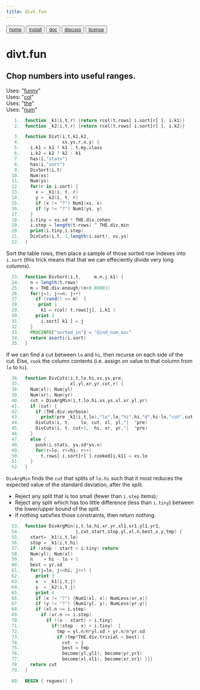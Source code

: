 ```yaml
---
title: divt.fun
---
```


<button class="button button1"><a href="/fun/index">home</a></button>   <button class="button button2"><a href="/fun/INSTALL">install</a></button>   <button class="button button1"><a href="/fun/ABOUT">doc</a></button>   <button class="button button2"><a href="http://github.com/timm/fun/issues">discuss</a></button>    <button class="button button1"><a href="/fun/LICENSE">license</a></button> <br>



# divt.fun

## Chop numbers into useful ranges.

Uses:  "[funny](funny)"<br>
Uses:  "[col](col)"<br>
Uses:  "[the](the)"<br>
Uses:  "[num](num)"<br>

```awk
   1.  function _k1(i,t,r) {return rcol(t.rows[ i.sort[r] ], i.k1)}
   2.  function _k2(i,t,r) {return rcol(t.rows[ i.sort[r] ], i.k2)}
```

```awk
   3.  function Divt(i,t,k1,k2,
   4.                xs,ys,r,x,y) {
   5.    i.k1 = k1 ? k1 : t.my.class
   6.    i.k2 = k2 ? k2 : k1
   7.    has(i,"stats") 
   8.    has(i,"sort")
   9.    DivSort(i,t)
  10.    Num(xs)
  11.    Num(ys)
  12.    for(r in i.sort) {
  13.      x = _k1(i, t, r)
  14.      y = _k2(i, t, r)
  15.      if (x != "?") Num1(xs, x)
  16.      if (y != "?") Num1(ys, y) 
  17.    }
  18.    i.tiny = xs.sd * THE.div.cohen
  19.    i.step = length(t.rows) ^ THE.div.min
  20.    print(i.tiny,i.step)
  21.    DivCuts(i,t, 1,length(i.sort), xs,ys)
  22.  }
```

Sort the table rows, then place a sample of those
sorted row indexes into `i.sort` (this trick means that
that we can effeciently divide very long columns).

```awk
  23.  function DivSort(i,t,     m,n,j,k1) {
  24.    n = length(t.rows)
  25.    m = THE.div.enough/(n+0.00001)
  26.    for(j=1; j<=n; j++) 
  27.      if (rand() <= m)  {
  28.       print 1
  29.        k1 = rcol( t.rows[j], i.k1 )
  30.      print 2
  31.        i.sort[ k1 ] = j 
  32.    }
  33.    PROCINFO["sorted_in"] = "@ind_num_asc"
  34.    return asorti(i.sort)
  35.  }
```

If we can find a cut between `lo` and `hi`, then recurse on each
side of the cut.  Else, `cook` the column contents (i.e. assign on
value to that column from `lo` to `hi`).

```awk
  36.  function DivCuts(i,t,lo,hi,xs,ys,pre,
  37.                   xl,yl,xr,yr,cut,r) {
  38.    Num(xl); Num(yl)
  39.    Num(xr); Num(yr)
  40.    cut = DivArgMin(i,t,lo,hi,xs,ys,xl,xr,yl,yr) 
  41.    if (cut) {
  42.      if (THE.div.verbose)
  43.        print(pre _k1(i,t,lo),"lo",lo,"hi",hi,"d",hi-lo,"cut",cut)
  44.      DivCuts(i, t,    lo, cut, xl, yl,"|  "pre)
  45.      DivCuts(i, t, cut+1,  hi, xr, yr,"|  "pre)
  46.    } 
  47.    else {
  48.      push(i.stats, ys.sd*ys.n) 
  49.      for(r=lo; r<=hi; r++)
  50.        t.rows[ i.sort[r] ].cooked[i.k1] = xs.lo
  51.    }
  52.  }
```

`DivArgMin` finds the `cut` that splits of `lo`..`hi` such that
it most reduces the expected value of the standard deviation, after
the split. 

- Reject any split that is too small (fewer than `i.step`
items);
- Reject any split which has too little difference (less than `i.tiny`)
between the lower/upper bound of the split. 
- If nothing satisfies
those constraints, then return nothing.

```awk
  53.  function DivArgMin(i,t,lo,hi,xr,yr,xl1,xr1,yl1,yr1,
  54.                     j,cut,start,stop,yl,xl,n,best,x,y,tmp) {
  55.    start= _k1(i,t,lo)
  56.    stop = _k1(i,t,hi)
  57.    if (stop - start < i.tiny) return
  58.    Num(yl); Num(xl)
  59.    n    = hi - lo + 1
  60.    best = yr.sd
  61.    for(j=lo; j<=hi; j++) {
  62.      print 3
  63.      x  = _k1(i,t,j)
  64.      y  = _k2(i,t,j)
  65.      print 4
  66.      if (x != "?") {Num1(xl, x); NumLess(xr,x)}
  67.      if (y != "?") {Num1(yl, y); NumLess(yr,y)} 
  68.      if (xl.n >= i.step)
  69.        if (xr.n >= i.step)
  70.          if ((x - start) > i.tiny) 
  71.            if((stop - x) > i.tiny)  {
  72.              tmp = yl.n/n*yl.sd + yr.n/n*yr.sd
  73.              if (tmp*THE.div.trivial < best) {
  74.                cut  = j
  75.                best = tmp
  76.                become(yl,yl1); become(yr,yr1)
  77.                become(xl,xl1); become(xr,xr1) }}}
  78.    return cut
  79.  }
```

```awk
  80.  BEGIN { rogues() }
```
